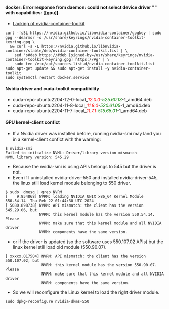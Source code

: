 #### docker: Error response from daemon: could not select device driver "" with capabilities: [[gpu]].
* [Lacking of nvidia-container-toolkit](https://docs.nvidia.com/datacenter/cloud-native/container-toolkit/latest/install-guide.html#installing-with-apt)
```
curl -fsSL https://nvidia.github.io/libnvidia-container/gpgkey | sudo gpg --dearmor -o /usr/share/keyrings/nvidia-container-toolkit-keyring.gpg \
  && curl -s -L https://nvidia.github.io/libnvidia-container/stable/deb/nvidia-container-toolkit.list | \
    sed 's#deb https://#deb [signed-by=/usr/share/keyrings/nvidia-container-toolkit-keyring.gpg] https://#g' | \
    sudo tee /etc/apt/sources.list.d/nvidia-container-toolkit.list
sudo apt-get update && sudo apt-get install -y nvidia-container-toolkit
sudo systemctl restart docker.service
```
#### Nvidia driver and cuda-toolkit compatibility 
* cuda-repo-ubuntu2204-12-0-local_<span style="color:red"><i>12.0.0</i></span>-<span style="color:green"><i>525.60.13</i></span>-1_amd64.deb
* cuda-repo-ubuntu2204-11-8-local_<span style="color:red"><i>11.8.0</i></span>-<span style="color:green"><i>520.61.05</i></span>-1_amd64.deb
* cuda-repo-ubuntu2204-11-7-local_<span style="color:red"><i>11.7.1</i></span>-<span style="color:green"><i>515.65.01</i></span>-1_amd64.deb
#### GPU kernel-client confict
* If a Nvidia driver was installed before, running nvidia-smi may land you in a kernel-client confict with the warning:
```
$ nvidia-smi 
Failed to initialize NVML: Driver/library version mismatch
NVML library version: 545.29
```
* Because the nvidia-smi is using APIs belongs to 545 but the driver is not.
* Even if I uninstalled nvidia-driver-550 and installed nvidia-driver-545, the linux still load kernel module belonging to 550 driver.
```
$ sudo  dmesg | grep NVRM
[    9.854868] NVRM: loading NVIDIA UNIX x86_64 Kernel Module  550.54.14  Thu Feb 22 01:44:30 UTC 2024 
[ 5080.898738] NVRM: API mismatch: the client has the version 545.29.06, but
               NVRM: this kernel module has the version 550.54.14.  Please
               NVRM: make sure that this kernel module and all NVIDIA driver
               NVRM: components have the same version.
```
* or if the driver is updated (so the software uses 550.107.02 APIs) but the linux kernel still load old module (550.90.07).
```
[ xxxxx.017504] NVRM: API mismatch: the client has the version 550.107.02, but
                NVRM: this kernel module has the version 550.90.07.  Please
                NVRM: make sure that this kernel module and all NVIDIA driver
                NVRM: components have the same version.
``` 
* So we will reconfigure the Linux kernel to load the right driver module. 
```shell
sudo dpkg-reconfigure nvidia-dkms-550
```